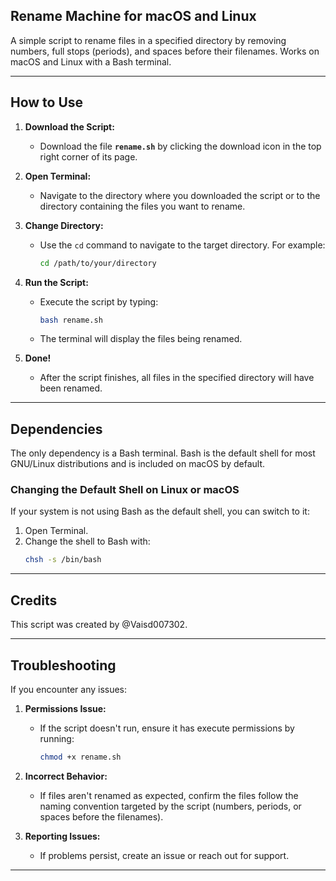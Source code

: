 ## **Rename Machine for macOS and Linux**

A simple script to rename files in a specified directory by removing numbers, full stops (periods), and spaces before their filenames. Works on macOS and Linux with a Bash terminal.

---

## **How to Use**

1. **Download the Script:**
   - Download the file **`rename.sh`** by clicking the download icon in the top right corner of its page.

2. **Open Terminal:**
   - Navigate to the directory where you downloaded the script or to the directory containing the files you want to rename.

3. **Change Directory:**
   - Use the `cd` command to navigate to the target directory. For example:
     ```bash
     cd /path/to/your/directory
     ```

4. **Run the Script:**
   - Execute the script by typing:
     ```bash
     bash rename.sh
     ```
   - The terminal will display the files being renamed.

5. **Done!**
   - After the script finishes, all files in the specified directory will have been renamed.

---

## **Dependencies**

The only dependency is a Bash terminal. Bash is the default shell for most GNU/Linux distributions and is included on macOS by default.

### Changing the Default Shell on Linux or macOS
If your system is not using Bash as the default shell, you can switch to it:

1. Open Terminal.
2. Change the shell to Bash with:
   ```bash
   chsh -s /bin/bash
   ```

---

## **Credits**

This script was created by @Vaisd007302.

---

## **Troubleshooting**

If you encounter any issues:

1. **Permissions Issue:**
   - If the script doesn't run, ensure it has execute permissions by running:
     ```bash
     chmod +x rename.sh
     ```

2. **Incorrect Behavior:**
   - If files aren't renamed as expected, confirm the files follow the naming convention targeted by the script (numbers, periods, or spaces before the filenames).

3. **Reporting Issues:**
   - If problems persist, create an issue or reach out for support.

---

